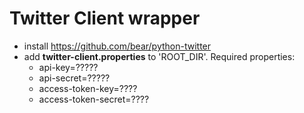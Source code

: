 # Twitter Client wrapper

* install https://github.com/bear/python-twitter
* add **twitter-client.properties** to 'ROOT_DIR'. Required properties:
  * api-key=?????
  * api-secret=?????
  * access-token-key=????
  * access-token-secret=????
